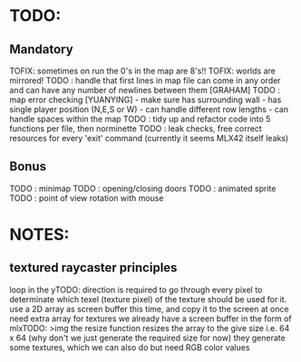 # TODO:

## Mandatory
TOFIX: sometimes on run the 0's in the map are 8's!!
TOFIX: worlds are mirrored!
TODO : handle that first lines in map file can come in any order and can have any number of newlines between them [GRAHAM]
TODO : map error checking [YUANYING]
    - make sure has surrounding wall
    - has single player position (N,E,S or W)
    - can handle different row lengths
    - can handle spaces within the map
TODO : tidy up and refactor code into 5 functions per file, then norminette
TODO : leak checks, free correct resources for every 'exit' command (currently it seems MLX42 itself leaks)

## Bonus

TODO : minimap
TODO : opening/closing doors
TODO : animated sprite
TODO : point of view rotation with mouse

# NOTES:

## textured raycaster principles

loop in the yTODO: direction is required to go through every pixel to determinate which texel (texture pixel) of the texture should be used for it.
use a 2D array as screen buffer this time, and copy it to the screen at once
need extra array for textures
we already have a screen buffer in the form of mlxTODO: >img
the resize function resizes the array to the give size i.e. 64 x 64 (why don't we just generate the required size for now)
they generate some textures, which we can also do but need RGB color values
